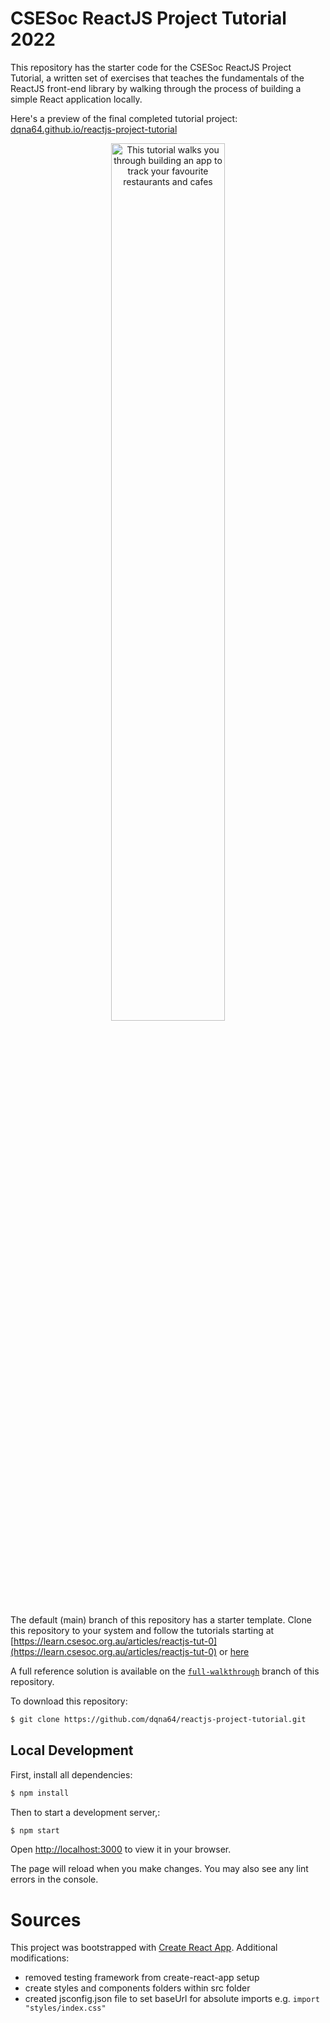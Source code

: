 # CSESoc ReactJS Project Tutorial 2022

This repository has the starter code for the CSESoc ReactJS Project Tutorial, a written set of exercises that teaches the fundamentals of the ReactJS front-end library by walking through the process of building a simple React application locally.

Here's a preview of the final completed tutorial project: [dqna64.github.io/reactjs-project-tutorial](https://dqna64.github.io/reactjs-project-tutorial/)

<p align="center">
<img src="https://imgur.com/sfHTEm4.png" alt="This tutorial walks you through building an app to track your favourite restaurants and cafes" width="60%" />
</p>

The default (main) branch of this repository has a starter template. Clone this repository to your system and follow the tutorials starting at [https://learn.csesoc.org.au/articles/reactjs-tut-0](https://learn.csesoc.org.au/articles/reactjs-tut-0) or [here](https://learning-platform-six.vercel.app/articles/reactjs-tut-0)

A full reference solution is available on the [`full-walkthrough`](https://github.com/dqna64/reactjs-project-tutorial/tree/full-walkthrough) branch of this repository.

To download this repository:

```bash
$ git clone https://github.com/dqna64/reactjs-project-tutorial.git
```

## Local Development

First, install all dependencies:

```bash
$ npm install
```

Then to start a development server,:

```bash
$ npm start
```

Open [http://localhost:3000](http://localhost:3000) to view it in your browser.

The page will reload when you make changes.
You may also see any lint errors in the console.

# Sources

This project was bootstrapped with [Create React App](https://github.com/facebook/create-react-app). Additional modifications:

- removed testing framework from create-react-app setup
- create styles and components folders within src folder
- created jsconfig.json file to set baseUrl for absolute imports e.g. `import "styles/index.css"`

